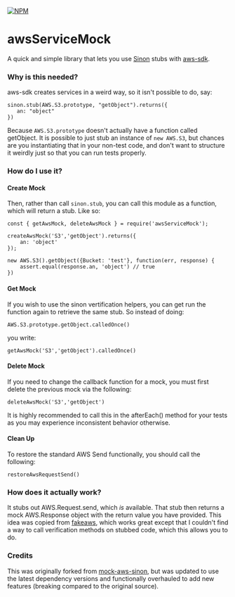 [![NPM](https://nodei.co/npm/aws-service-mock-sinon.png?downloads=true&downloadRank=true&stars=true)](https://nodei.co/npm/aws-service-mock-sinon/)

# awsServiceMock

A quick and simple library that lets you use [Sinon](http://sinonjs.org) stubs with [aws-sdk](https://aws.amazon.com/sdk-for-node-js/).

### Why is this needed?

aws-sdk creates services in a weird way, so it isn't possible to do, say:

    sinon.stub(AWS.S3.prototype, "getObject").returns({
       an: "object"
    })

Because `AWS.S3.prototype` doesn't actually have a function called getObject. It is possible
to just stub an instance of `new AWS.S3`, but chances are you instantiating that in your non-test
code, and don't want to structure it weirdly just so that you can run tests properly.

### How do I use it?

#### Create Mock

Then, rather than call `sinon.stub`, you can call this module as a function, which will return a stub. Like so:

    const { getAwsMock, deleteAwsMock } = require('awsServiceMock');

    createAwsMock('S3','getObject').returns({
        an: 'object'
    });

    new AWS.S3().getObject({Bucket: 'test'}, function(err, response) {
        assert.equal(response.an, 'object') // true
    })

#### Get Mock

If you wish to use the sinon vertification helpers, you can get run the function again to retrieve the same
stub. So instead of doing:

    AWS.S3.prototype.getObject.calledOnce()

you write:

    getAwsMock('S3','getObject').calledOnce()

#### Delete Mock

If you need to change the callback function for a mock, you must first delete the previous mock via the following:

    deleteAwsMock('S3','getObject')

It is highly recommended to call this in the afterEach() method for your tests as you may experience inconsistent
behavior otherwise.

#### Clean Up

To restore the standard AWS Send functionally, you should call the following:

    restoreAwsRequestSend()

### How does it actually work?

It stubs out AWS.Request.send, which *is* available. That stub then returns a mock AWS.Response object with the return value you have provided. This idea was copied from [fakeaws](https://github.com/k-kinzal/fakemock), which works great except that I couldn't find a way to call verification methods on stubbed code, which this allows you to do.

### Credits

This was originally forked from [mock-aws-sinon](https://github.com/gdnmobilelab/mock-aws-sinon), but was updated to use the latest dependency versions and functionally overhauled to add new features (breaking compared to the original source).
